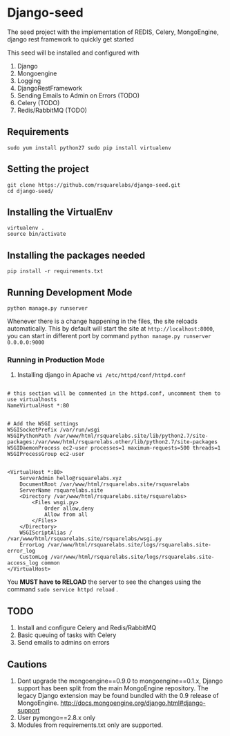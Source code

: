 # Django-seed
The seed project with the implementation of REDIS, Celery, MongoEngine, django rest framework to quickly get started 

This seed will be installed and configured with 

1. Django
2. Mongoengine
3. Logging 
4. DjangoRestFramework
5. Sending Emails to Admin on Errors (TODO)
6. Celery (TODO)
7. Redis/RabbitMQ (TODO)
 
 
## Requirements 
``
sudo yum install python27
sudo pip install virtualenv
``

## Setting the project
```
git clone https://github.com/rsquarelabs/django-seed.git
cd django-seed/
```

## Installing the VirtualEnv
```
virtualenv . 
source bin/activate
```

## Installing the packages needed
```
pip install -r requirements.txt
```

## Running Development Mode
```
python manage.py runserver
```
Whenever there is a change happening in the files, the site reloads automatically. This by default will start the site at `http://localhost:8000`, you can start in different port by command `python manage.py runserver 0.0.0.0:9000`


### Running in Production Mode 

1. Installing django in Apache
`vi /etc/httpd/conf/httpd.conf `
```

# this section will be commented in the httpd.conf, uncomment them to use virtualhosts
NameVirtualHost *:80


# Add the WSGI settings
WSGISocketPrefix /var/run/wsgi
WSGIPythonPath /var/www/html/rsquarelabs.site/lib/python2.7/site-packages:/var/www/html/rsquarelabs.other/lib/python2.7/site-packages
WSGIDaemonProcess ec2-user processes=1 maximum-requests=500 threads=1
WSGIProcessGroup ec2-user


<VirtualHost *:80>
    ServerAdmin hello@rsquarelabs.xyz
    DocumentRoot /var/www/html/rsquarelabs.site/rsquarelabs
    ServerName rsquarelabs.site
    <Directory /var/www/html/rsquarelabs.site/rsquarelabs>
        <Files wsgi.py>
            Order allow,deny
            Allow from all
        </Files>
    </Directory>
    WSGIScriptAlias / /var/www/html/rsquarelabs.site/rsquarelabs/wsgi.py
    ErrorLog /var/www/html/rsquarelabs.site/logs/rsquarelabs.site-error_log
    CustomLog /var/www/html/rsquarelabs.site/logs/rsquarelabs.site-access_log common
</VirtualHost>
```

You **MUST have to RELOAD** the server to see the changes using the command `sudo service httpd reload` .


## TODO
1. Install and configure Celery and Redis/RabbitMQ 
3. Basic queuing of tasks with Celery
2. Send emails to admins on errors 



## Cautions 
1. Dont upgrade the mongoengine==0.9.0  to mongoengine==0.1.x, Django support has been split from the main MongoEngine repository. The legacy Django extension may be found bundled with the 0.9 release of MongoEngine. http://docs.mongoengine.org/django.html#django-support
2. User pymongo==2.8.x only 
3. Modules from requirements.txt only are supported. 


